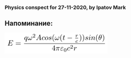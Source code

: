 ### Physics conspect for 27-11-2020, by Ipatov Mark

## Напоминание:

<img src="resources/EnergyOfEMW.png"></img>
